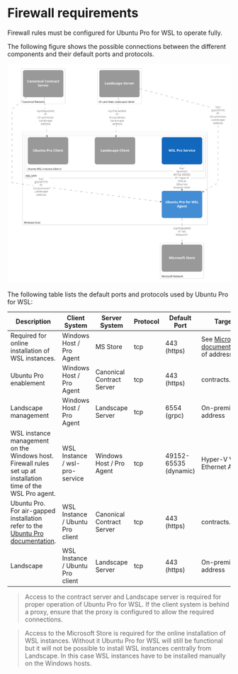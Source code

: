 # Firewall requirements

Firewall rules must be configured for Ubuntu Pro for WSL to operate fully.

The following figure shows the possible connections between the different components and their default ports and protocols.

![Firewall considerations.](./assets/firewall_requirements.png)

The following table lists the default ports and protocols used by Ubuntu Pro for WSL:

| Description | Client System | Server System | Protocol | Default Port | Target address |
|-------------|---------------|---------------|----------|--------------|----------------|
| Required for online installation of WSL instances.|Windows Host / Pro Agent|MS Store | tcp | 443 (https) | See [Microsoft documentation](https://learn.microsoft.com/en-us/microsoft-store/prerequisites-microsoft-store-for-business) for a list of addresses to allow. |
| Ubuntu Pro enablement |Windows Host / Pro Agent |Canonical Contract Server |tcp |443 (https) | contracts.canonical.com |
| Landscape management | Windows Host / Pro Agent | Landscape Server | tcp | 6554 (grpc) | On-premise Landscape address |
| WSL instance management on the Windows host. Firewall rules set up at installation time of the WSL Pro agent. | WSL Instance / wsl-pro-service | Windows Host / Pro Agent | tcp | 49152-65535 (dynamic) | Hyper-V Virtual Ethernet Adapter IP |
| Ubuntu Pro. For air-gapped installation refer to the [Ubuntu Pro documentation](https://canonical-ubuntu-pro-client.readthedocs-hosted.com/en/latest/explanations/using_pro_offline/). | WSL Instance / Ubuntu Pro client | Canonical Contract Server | tcp | 443 (https) | contracts.canonical.com |
| Landscape |  WSL Instance / Ubuntu Pro client | Landscape Server | tcp | 443 (https) | On-premise Landscape address |

> Access to the contract server and Landscape server is required for proper operation of Ubuntu Pro for WSL. If the client system is behind a proxy, ensure that the proxy is configured to allow the required connections.

> Access to the Microsoft Store is required for the online installation of WSL instances. Without it Ubuntu Pro for WSL will still be functional but it will not be possible to install WSL instances centrally from Landscape. In this case WSL instances have to be installed manually on the Windows hosts.
